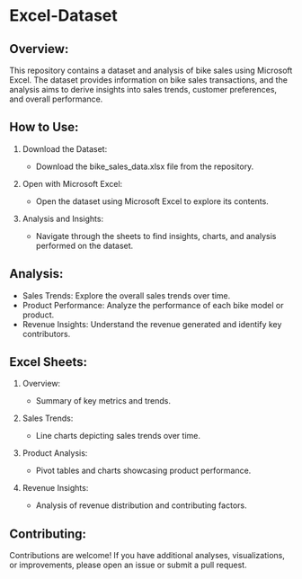# Excel-Dataset
## Overview:

This repository contains a dataset and analysis of bike sales using Microsoft Excel. 
The dataset provides information on bike sales transactions, and the analysis aims to derive insights into sales trends, customer preferences, and overall performance.


## How to Use:

1. Download the Dataset:
   - Download the bike_sales_data.xlsx file from the repository.

2. Open with Microsoft Excel:
   - Open the dataset using Microsoft Excel to explore its contents.

3. Analysis and Insights:
   - Navigate through the sheets to find insights, charts, and analysis performed on the dataset.

## Analysis:

- Sales Trends: Explore the overall sales trends over time.
- Product Performance: Analyze the performance of each bike model or product.
- Revenue Insights: Understand the revenue generated and identify key contributors.

## Excel Sheets:

1. Overview:
   - Summary of key metrics and trends.

2. Sales Trends:
   - Line charts depicting sales trends over time.

3. Product Analysis:
   - Pivot tables and charts showcasing product performance.

4. Revenue Insights:
   - Analysis of revenue distribution and contributing factors.

## Contributing:

Contributions are welcome! If you have additional analyses, visualizations, or improvements, please open an issue or submit a pull request.


